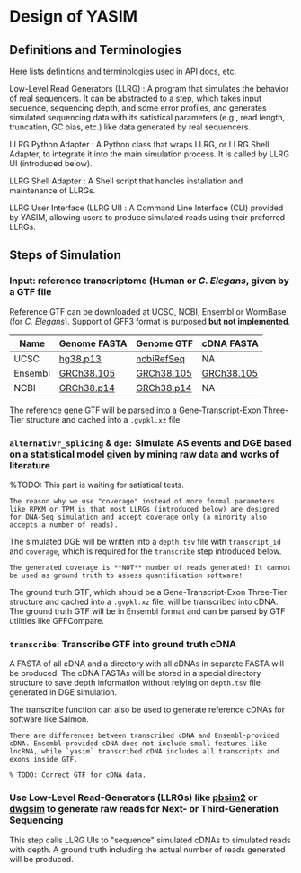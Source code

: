 # Design of YASIM

## Definitions and Terminologies

Here lists definitions and terminologies used in API docs, etc.

Low-Level Read Generators (LLRG)
: A program that simulates the behavior of real sequencers. It can be abstracted to a step, which takes input sequence, sequencing depth, and some error profiles, and generates simulated sequencing data with its satistical parameters (e.g., read length, truncation, GC bias, etc.) like data generated by real sequencers.

LLRG Python Adapter
: A Python class that wraps LLRG, or LLRG Shell Adapter, to integrate it into the main simulation process. It is called by LLRG UI (introduced below).

LLRG Shell Adapter
: A Shell script that handles installation and maintenance of LLRGs.

LLRG User Interface (LLRG UI)
: A Command Line Interface (CLI) provided by YASIM, allowing users to produce simulated reads using their preferred LLRGs.

## Steps of Simulation

### Input: reference transcriptome (Human or _C. Elegans_, given by a GTF file

Reference GTF can be downloaded at UCSC, NCBI, Ensembl or WormBase (for _C. Elegans_). Support of GFF3 format is purposed **but not implemented**.

| Name    | Genome FASTA                                                 | Genome GTF                                                   | cDNA FASTA                                                   |
| ------- | ------------------------------------------------------------ | ------------------------------------------------------------ | ------------------------------------------------------------ |
| UCSC    | [hg38.p13](https://hgdownload.soe.ucsc.edu/goldenPath/hg38/bigZips/hg38.fa.gz) | [ncbiRefSeq](https://hgdownload.soe.ucsc.edu/goldenPath/hg38/bigZips/genes/hg38.ncbiRefSeq.gtf.gz) | NA                                                           |
| Ensembl | [GRCh38.105](http://ftp.ensembl.org/pub/release-105/fasta/homo_sapiens/dna/Homo_sapiens.GRCh38.dna.primary_assembly.fa.gz) | [GRCh38.105](http://ftp.ensembl.org/pub/release-105/gtf/homo_sapiens/Homo_sapiens.GRCh38.105.gtf.gz) | [GRCh38.105](http://ftp.ensembl.org/pub/release-105/fasta/homo_sapiens/cdna/Homo_sapiens.GRCh38.cdna.all.fa.gz) |
| NCBI    | [GRCh38.p14](https://ftp.ncbi.nlm.nih.gov/genomes/genbank/vertebrate_mammalian/Homo_sapiens/reference/GCA_000001405.29_GRCh38.p14/GCA_000001405.29_GRCh38.p14_genomic.fna.gz) | [GRCh38.p14](https://ftp.ncbi.nlm.nih.gov/genomes/genbank/vertebrate_mammalian/Homo_sapiens/reference/GCA_000001405.29_GRCh38.p14/GCA_000001405.29_GRCh38.p14_genomic.gtf.gz) | NA                                                           |

The reference gene GTF will be parsed into a Gene-Transcript-Exon Three-Tier structure and cached into a `.gvpkl.xz` file.

### `alternativr_splicing` \& `dge:` Simulate AS events and DGE based on a statistical model given by mining raw data and works of literature

%TODO: This part is waiting for satistical tests.

```{note}
The reason why we use "coverage" instead of more formal parameters like RPKM or TPM is that most LLRGs (introduced below) are designed for DNA-Seq simulation and accept coverage only (a minority also accepts a number of reads).
```

The simulated DGE will be written into a `depth.tsv` file with `transcript_id` and `coverage`, which is required for the `transcribe` step introduced below.

```{warning}
The generated coverage is **NOT** number of reads generated! It cannot be used as ground truth to assess quantification software!
```

The ground truth GTF, which should be a Gene-Transcript-Exon Three-Tier structure and cached into a `.gvpkl.xz` file, will be transcribed into cDNA. The ground truth GTF will be in Ensembl format and can be parsed by GTF utilities like GFFCompare.

### `transcribe`: Transcribe GTF into ground truth cDNA

A FASTA of all cDNA and a directory with all cDNAs in separate FASTA will be produced. The cDNA FASTAs will be stored in a special directory structure to save depth information without relying on `depth.tsv` file generated in DGE simulation.

The transcribe function can also be used to generate reference cDNAs for software like Salmon.

```{note}
There are differences between transcribed cDNA and Ensembl-provided cDNA. Ensembl-provided cDNA does not include small features like lncRNA, while `yasim` transcribed cDNA includes all transcripts and exons inside GTF.

% TODO: Correct GTF for cDNA data.
```

### Use Low-Level Read-Generators (LLRGs) like [pbsim2](https://github.com/yukiteruono/pbsim2) or [dwgsim](https://github.com/nh13/dwgsim) to generate raw reads for Next- or Third-Generation Sequencing

This step calls LLRG UIs to "sequence" simulated cDNAs to simulated reads with depth. A ground truth including the actual number of reads generated will be produced.
